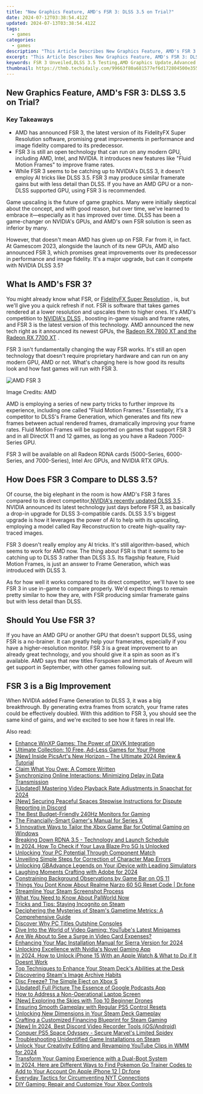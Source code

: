 ```yaml
---
title: "New Graphics Feature, AMD's FSR 3: DLSS 3.5 on Trial?"
date: 2024-07-12T03:38:54.412Z
updated: 2024-07-13T03:38:54.412Z
tags:
  - games
categories:
  - games
description: "This Article Describes New Graphics Feature, AMD's FSR 3: DLSS 3.5 on Trial?"
excerpt: "This Article Describes New Graphics Feature, AMD's FSR 3: DLSS 3.5 on Trial?"
keywords: FSR 3 Unveiled,DLSS 3.5 Testing,AMD Graphics Update,Advanced Rendering Feature,Trial of New Tech,RTX Comparison?,Improved Gaming Graphics
thumbnail: https://thmb.techidaily.com/99663f80a681577ef6d172804500e3555c286bc17d7a19ae0d763067c374fc29.jpg
---
```


## New Graphics Feature, AMD's FSR 3: DLSS 3.5 on Trial?

### Key Takeaways

* AMD has announced FSR 3, the latest version of its FidelityFX Super Resolution software, promising great improvements in performance and image fidelity compared to its predecessor.
* FSR 3 is still an open technology that can run on any modern GPU, including AMD, Intel, and NVIDIA. It introduces new features like "Fluid Motion Frames" to improve frame rates.
* While FSR 3 seems to be catching up to NVIDIA's DLSS 3, it doesn't employ AI tricks like DLSS 3.5\. FSR 3 may produce similar framerate gains but with less detail than DLSS. If you have an AMD GPU or a non-DLSS supported GPU, using FSR 3 is recommended.

 Game upscaling is the future of game graphics. Many were initially skeptical about the concept, and with good reason, but over time, we've learned to embrace it—especially as it has improved over time. DLSS has been a game-changer on NVIDIA's GPUs, and AMD's own FSR solution is seen as inferior by many.

 However, that doesn't mean AMD has given up on FSR. Far from it, in fact. At Gamescom 2023, alongside the launch of its new GPUs, AMD also announced FSR 3, which promises great improvements over its predecessor in performance and image fidelity. It's a major upgrade, but can it compete with NVIDIA DLSS 3.5?

## What Is AMD's FSR 3?

 You might already know what FSR, or [FidelityFX Super Resolution](https://www.makeuseof.com/amd-fsr-explained/) , is, but we'll give you a quick refresh if not. FSR is software that takes games rendered at a lower resolution and upscales them to higher ones. It's AMD's competition to [NVIDIA's DLSS](https://www.makeuseof.com/how-deep-learning-super-sampling-can-give-budget-pcs-top-end-graphics/) , boosting in-game visuals and frame rates, and FSR 3 is the latest version of this technology. AMD announced the new tech right as it announced its newest GPUs, the [Radeon RX 7800 XT and the Radeon RX 7700 XT](https://www.makeuseof.com/everything-you-need-to-know-amd-radeon-rx-7800-xt-and-rx-7700-xt/) .

 FSR 3 isn't fundamentally changing the way FSR works. It's still an open technology that doesn't require proprietary hardware and can run on any modern GPU, AMD or not. What's changing here is how good its results look and how fast games will run with FSR 3.

![AMD FSR 3](https://static1.makeuseofimages.com/wordpress/wp-content/uploads/2023/08/fsr-3-1.jpeg)

Image Credits: AMD

 AMD is employing a series of new party tricks to further improve its experience, including one called "Fluid Motion Frames." Essentially, it's a competitor to DLSS's Frame Generation, which generates and fits new frames between actual rendered frames, dramatically improving your frame rates. Fluid Motion Frames will be supported on games that support FSR 3 and in all DirectX 11 and 12 games, as long as you have a Radeon 7000-Series GPU.

 FSR 3 will be available on all Radeon RDNA cards (5000-Series, 6000-Series, and 7000-Series), Intel Arc GPUs, and NVIDIA RTX GPUs.

## How Does FSR 3 Compare to DLSS 3.5?

 Of course, the big elephant in the room is how AMD's FSR 3 fares compared to its direct competitor,[NVIDIA's recently updated DLSS 3.5](https://www.makeuseof.com/what-is-nvidia-ai-powered-dlss-3-5/) . NVIDIA announced its latest technology just days before FSR 3, as basically a drop-in upgrade for DLSS 3-compatible cards. DLSS 3.5's biggest upgrade is how it leverages the power of AI to help with its upscaling, employing a model called Ray Reconstruction to create high-quality ray-traced images.

 FSR 3 doesn't really employ any AI tricks. It's still algorithm-based, which seems to work for AMD now. The thing about FSR is that it seems to be catching up to DLSS 3 rather than DLSS 3.5\. Its flagship feature, Fluid Motion Frames, is just an answer to Frame Generation, which was introduced with DLSS 3.

 As for how well it works compared to its direct competitor, we'll have to see FSR 3 in use in-game to compare properly. We'd expect things to remain pretty similar to how they are, with FSR producing similar framerate gains but with less detail than DLSS.

## Should You Use FSR 3?

 If you have an AMD GPU or another GPU that doesn't support DLSS, using FSR is a no-brainer. It can greatly help your framerates, especially if you have a higher-resolution monitor. FSR 3 is a great improvement to an already great technology, and you should give it a spin as soon as it's available. AMD says that new titles Forspoken and Immortals of Aveum will get support in September, with other games following suit.

## FSR 3 is a Big Improvement

 When NVIDIA added Frame Generation to DLSS 3, it was a big breakthrough. By generating extra frames from scratch, your frame rates could be effectively doubled. With this addition to FSR 3, you should see the same kind of gains, and we're excited to see how it fares in real life.


<ins class="adsbygoogle"
     style="display:block"
     data-ad-format="autorelaxed"
     data-ad-client="ca-pub-7571918770474297"
     data-ad-slot="1223367746"></ins>



<ins class="adsbygoogle"
     style="display:block"
     data-ad-client="ca-pub-7571918770474297"
     data-ad-slot="8358498916"
     data-ad-format="auto"
     data-full-width-responsive="true"></ins>



<span class="atpl-alsoreadstyle">Also read:</span>
<div><ul>
<li><a href="https://games-able.techidaily.com/enhance-winxp-games-the-power-of-dxvk-integration/"><u>Enhance WinXP Games: The Power of DXVK Integration</u></a></li>
<li><a href="https://games-able.techidaily.com/ultimate-collection-10-free-ad-less-games-for-your-phone/"><u>Ultimate Collection: 10 Free, Ad-Less Games for Your Phone</u></a></li>
<li><a href="https://extra-skills.techidaily.com/new-inside-picsarts-new-horizon-the-ultimate-2024-review-and-tutorial/"><u>[New] Inside PicsArt's New Horizon – The Ultimate 2024 Review & Tutorial</u></a></li>
<li><a href="https://games-able.techidaily.com/claim-what-you-owe-a-compre-written/"><u>Claim What You Owe: A Compre Written</u></a></li>
<li><a href="https://games-able.techidaily.com/synchronizing-online-interactions-minimizing-delay-in-data-transmission/"><u>Synchronizing Online Interactions: Minimizing Delay in Data Transmission</u></a></li>
<li><a href="https://fox-access.techidaily.com/updated-mastering-video-playback-rate-adjustments-in-snapchat-for-2024/"><u>[Updated] Mastering Video Playback Rate Adjustments in Snapchat for 2024</u></a></li>
<li><a href="https://discord-videos.techidaily.com/new-securing-peaceful-spaces-stepwise-instructions-for-dispute-reporting-in-discord/"><u>[New] Securing Peaceful Spaces  Stepwise Instructions for Dispute Reporting in Discord</u></a></li>
<li><a href="https://games-able.techidaily.com/the-best-budget-friendly-240hz-monitors-for-gaming/"><u>The Best Budget-Friendly 240Hz Monitors for Gaming</u></a></li>
<li><a href="https://games-able.techidaily.com/the-financially-smart-gamers-manual-for-series-x/"><u>The Financially-Smart Gamer's Manual for Series X</u></a></li>
<li><a href="https://games-able.techidaily.com/5-innovative-ways-to-tailor-the-xbox-game-bar-for-optimal-gaming-on-windows/"><u>5 Innovative Ways to Tailor the Xbox Game Bar for Optimal Gaming on Windows</u></a></li>
<li><a href="https://games-able.techidaily.com/breaking-down-rdna-35-technology-and-launch-schedule/"><u>Breaking Down RDNA 3.5 - Technology and Launch Schedule</u></a></li>
<li><a href="https://sim-unlock.techidaily.com/in-2024-how-to-check-if-your-lava-blaze-pro-5g-is-unlocked-by-drfone-android/"><u>In 2024, How To Check if Your Lava Blaze Pro 5G Is Unlocked</u></a></li>
<li><a href="https://games-able.techidaily.com/unlocking-your-pc-potential-through-component-match/"><u>Unlocking Your PC Potential Through Component Match</u></a></li>
<li><a href="https://win11.techidaily.com/unveiling-simple-steps-for-correction-of-character-map-errors/"><u>Unveiling Simple Steps for Correction of Character Map Errors</u></a></li>
<li><a href="https://games-able.techidaily.com/unlocking-gbadvance-legends-on-your-idevice-with-leading-simulators/"><u>Unlocking GBAdvance Legends on Your iDevice with Leading Simulators</u></a></li>
<li><a href="https://extra-approaches.techidaily.com/laughing-moments-crafting-with-adobe-for-2024/"><u>Laughing Moments  Crafting with Adobe for 2024</u></a></li>
<li><a href="https://games-able.techidaily.com/constraining-background-observations-by-game-bar-on-os-11/"><u>Constraining Background Observations by Game Bar on OS 11</u></a></li>
<li><a href="https://techidaily.com/things-you-dont-know-about-realme-narzo-60-5g-reset-code-drfone-by-drfone-reset-android-reset-android/"><u>Things You Dont Know About Realme Narzo 60 5G Reset Code | Dr.fone</u></a></li>
<li><a href="https://games-able.techidaily.com/streamline-your-steam-screenshot-process/"><u>Streamline Your Steam Screenshot Process</u></a></li>
<li><a href="https://games-able.techidaily.com/what-you-need-to-know-about-palworld-now/"><u>What You Need to Know About PalWorld Now</u></a></li>
<li><a href="https://games-able.techidaily.com/tricks-and-tips-staying-incognito-on-steam/"><u>Tricks and Tips: Staying Incognito on Steam</u></a></li>
<li><a href="https://games-able.techidaily.com/deciphering-the-mysteries-of-steams-gametime-metrics-a-comprehensive-guide/"><u>Deciphering the Mysteries of Steam's Gametime Metrics: A Comprehensive Guide</u></a></li>
<li><a href="https://games-able.techidaily.com/discover-why-pc-titles-outshine-consoles/"><u>Discover Why PC Titles Outshine Consoles</u></a></li>
<li><a href="https://games-able.techidaily.com/dive-into-the-world-of-video-gaming-youtubes-latest-minigames/"><u>Dive Into the World of Video Gaming: YouTube's Latest Minigames</u></a></li>
<li><a href="https://games-able.techidaily.com/are-we-about-to-see-a-surge-in-video-card-expenses/"><u>Are We About to See a Surge in Video Card Expenses?</u></a></li>
<li><a href="https://fox-info.techidaily.com/enhancing-your-mac-installation-manual-for-sierra-version-for-2024/"><u>Enhancing Your Mac  Installation Manual for Sierra Version for 2024</u></a></li>
<li><a href="https://games-able.techidaily.com/unlocking-excellence-with-nvidias-novel-gaming-app/"><u>Unlocking Excellence with Nvidia's Novel Gaming App</u></a></li>
<li><a href="https://ios-unlock.techidaily.com/in-2024-how-to-unlock-iphone-15-with-an-apple-watch-and-what-to-do-if-it-doesnt-work-by-drfone-ios/"><u>In 2024, How to Unlock iPhone 15 With an Apple Watch & What to Do if It Doesnt Work</u></a></li>
<li><a href="https://games-able.techidaily.com/top-techniques-to-enhance-your-steam-decks-abilities-at-the-desk/"><u>Top Techniques to Enhance Your Steam Deck's Abilities at the Desk</u></a></li>
<li><a href="https://games-able.techidaily.com/discovering-steams-image-archive-habits/"><u>Discovering Steam's Image Archive Habits</u></a></li>
<li><a href="https://games-able.techidaily.com/disc-freeze-the-simple-eject-on-xbox-s/"><u>Disc Freeze? The Simple Eject on Xbox S</u></a></li>
<li><a href="https://some-knowledge.techidaily.com/updated-full-picture-the-essence-of-google-podcasts-app/"><u>[Updated] Full Picture  The Essence of Google Podcasts App</u></a></li>
<li><a href="https://graphic-issues.techidaily.com/how-to-address-a-non-operational-laptop-screen/"><u>How to Address a Non-Operational Laptop Screen</u></a></li>
<li><a href="https://some-techniques.techidaily.com/new-exploring-the-skies-with-top-10-beginner-drones/"><u>[New] Exploring the Skies with Top 10 Beginner Drones</u></a></li>
<li><a href="https://games-able.techidaily.com/ensuring-smooth-gameplay-with-regular-ps5-control-resets/"><u>Ensuring Smooth Gameplay with Regular PS5 Control Resets</u></a></li>
<li><a href="https://games-able.techidaily.com/unlocking-new-dimensions-in-your-steam-deck-gameplay/"><u>Unlocking New Dimensions in Your Steam Deck Gameplay</u></a></li>
<li><a href="https://games-able.techidaily.com/crafting-a-customized-financing-blueprint-for-steam-gaming/"><u>Crafting a Customized Financing Blueprint for Steam Gaming</u></a></li>
<li><a href="https://discord-videos.techidaily.com/new-in-2024-best-discord-video-recorder-tools-iosandroid/"><u>[New] In 2024, Best Discord Video Recorder Tools (iOS/Android)</u></a></li>
<li><a href="https://games-able.techidaily.com/conquer-ps5-space-odyssey-secure-marvels-limited-spidey/"><u>Conquer PS5 Space Odyssey - Secure Marvel's Limited Spidey</u></a></li>
<li><a href="https://games-able.techidaily.com/troubleshooting-unidentified-game-installations-on-steam/"><u>Troubleshooting Unidentified Game Installations on Steam</u></a></li>
<li><a href="https://facebook-record-videos.techidaily.com/unlock-your-creativity-editing-and-revamping-youtube-clips-in-wmm-for-2024/"><u>Unlock Your Creativity  Editing and Revamping YouTube Clips in WMM for 2024</u></a></li>
<li><a href="https://games-able.techidaily.com/transform-your-gaming-experience-with-a-dual-boot-system/"><u>Transform Your Gaming Experience with a Dual-Boot System</u></a></li>
<li><a href="https://ios-pokemon-go.techidaily.com/in-2024-here-are-different-ways-to-find-pokemon-go-trainer-codes-to-add-to-your-account-on-apple-iphone-12-drfone-by-drfone-virtual-ios/"><u>In 2024, Here are Different Ways to Find Pokemon Go Trainer Codes to Add to Your Account On Apple iPhone 12 | Dr.fone</u></a></li>
<li><a href="https://games-able.techidaily.com/everyday-tactics-for-circumventing-nyt-connections/"><u>Everyday Tactics for Circumventing NYT Connections</u></a></li>
<li><a href="https://games-able.techidaily.com/diy-gaming-repair-and-customize-your-xbox-controls/"><u>DIY Gaming: Repair and Customize Your Xbox Controls</u></a></li>
</ul></div>
